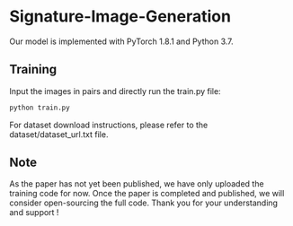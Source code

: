 # Signature-Image-Generation
Our model is implemented with PyTorch 1.8.1 and Python 3.7.
## Training
Input the images in pairs and directly run the train.py file:
```python
python train.py
```
For dataset download instructions, please refer to the dataset/dataset_url.txt file.
## Note
As the paper has not yet been published, we have only uploaded the training code for now. Once the paper is completed and published, we will consider open-sourcing the full code. Thank you for your understanding and support !
